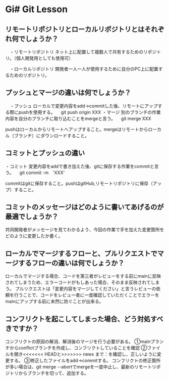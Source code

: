 # Gi# Git Lesson

## リモートリポジトリとローカルリポジトリとはそれぞれ何でしょうか？
　・リモートリポジトリ
ネット上に配置して複数人で共有するためのリポジトリ。（個人開発用としても使用可）

　・ローカルリポジトリ
開発者一人一人が使用するために自分のPC上に配置するためのリポジトリ。


## プッシュとマージの違いは何でしょうか？
　・プッシュ
ローカルで変更内容をadd→commitした後、リモートにアップする際にpushを使用する。
　git push origin XXX
・マージ
別のブランチの作業内容を自分のブランチに取り込むことをmergeと言う。
　git merge XXX

pushはローカルからリモートへアップすること。mergeはリモートからローカル（ブランチ）にダウンロードすること。

## コミットとプッシュの違い
・コミット
変更内容をaddで書き加えた後、gitに保存する作業をcommitと言う。
　git commit -m　'XXX'

commitはgitに保存すること。pushはgitHub,リモートリポジトリに保存（アップ）すること。


## コミットのメッセージはどのように書いてあげるのが最適でしょうか？
共同開発者がメッセージを見てわかるよう、今回の作業で手を加えた変更箇所をどのように変更したか書く。

## ローカルでマージするフローと、プルリクエストでマージするフローの違いは何でしょうか？
ローカルでマージする場合、コードを第三者がレビューをする前にmainに反映されてしまうため、エラーコードがもしあった場合、そのまま反映されてしまう。
プルリクエストは「変更内容をマージしてください」と言うレビューの依頼を行うことで、コードをレビュー者に一度確認していただくことでエラーをmainにアップする前に未然に防ぐことが出来る。


## コンフリクトを起こしてしまった場合、どう対処すべきですか？
コンフリクトの原因の解消、解消後のマージを行う必要がある。
①mainブランチからconflictブランチを作成し、コンフリクトしていることを確認
②ファイルを開き<<<<<<< HEADと>>>>>>> news まで：を確認し、正しいように変更する。
③修正したファイルをadd→commitする。
コンフリクトの修正箇所が多い場合は、git merge --abortでmergeを一度中止し、最新のリモートリポジトリからブランチを切って、追加する。
